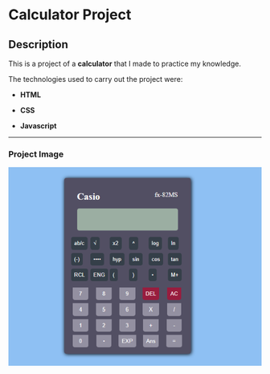 # Calculator Project


## Description

This is a project of a **calculator** that I made to practice my knowledge.

The technologies used to carry out the project were:

* **HTML**

* **CSS**

* **Javascript**



___

### Project Image

![Calculator](Calculadora.png "Calculator Image")
